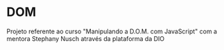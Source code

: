 # DOM
Projeto referente ao curso "Manipulando a D.O.M. com JavaScript" com a mentora Stephany Nusch através da plataforma da DIO
